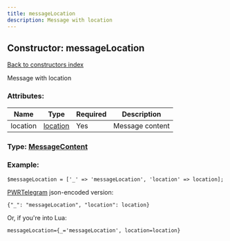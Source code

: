 ```yaml
---
title: messageLocation
description: Message with location
---
```

## Constructor: messageLocation  
[Back to constructors index](index.md)



Message with location

### Attributes:

| Name     |    Type       | Required | Description |
|----------|---------------|----------|-------------|
|location|[location](../types/location.md) | Yes|Message content|



### Type: [MessageContent](../types/MessageContent.md)


### Example:

```
$messageLocation = ['_' => 'messageLocation', 'location' => location];
```  

[PWRTelegram](https://pwrtelegram.xyz) json-encoded version:

```
{"_": "messageLocation", "location": location}
```


Or, if you're into Lua:  


```
messageLocation={_='messageLocation', location=location}

```


